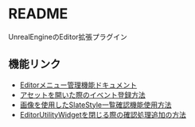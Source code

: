 # README #
UnrealEngineのEditor拡張プラグイン

## 機能リンク
* [Editorメニュー管理機能ドキュメント](./Documents/EditorMenu.md)
* [アセットを開いた際のイベント登録方法](./Documents/AssetDelegate.md)
* [画像を使用したSlateStyle一覧確認機能使用方法](./Documents/StyleList.md)
* [EditorUtilityWidgetを閉じる際の確認処理追加の方法](./EditorUtilityWidget_CanCloseTab.md)